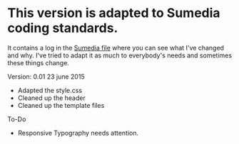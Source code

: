 # This version is adapted to Sumedia coding standards.
It contains a log in the [Sumedia file]() where you can see what I've changed and why.
I've tried to adapt it as much to everybody's needs and sometimes these things change.

Version: 0.01
23 june 2015
* Adapted the style.css
* Cleaned up the header
* Cleaned up the template files


To-Do
* Responsive Typography needs attention.

